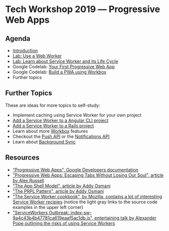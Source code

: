# Tech Workshop 2019 –– Progressive Web Apps

## Agenda

- [Introduction](https://tws19-pwa.hupf.now.sh/)
- [Lab: Use a Web Worker](01-web-worker.md)
- [Lab: Learn about Service Worker and its Life Cycle](02-service-worker.md)
- Google Codelab: [Your First Progressive Web App](https://codelabs.developers.google.com/codelabs/your-first-pwapp/)
- Google Codelab: [Build a PWA using Workbox](https://codelabs.developers.google.com/codelabs/workbox-lab/)
- Further topics

## Further Topics

These are ideas for more topics to self-study:

- Implement caching using Service Worker for your own project
- [Add a Service Worker to a Angular CLI project](https://angular.io/guide/service-worker-intro)
- [Add a Service Worker to a Rails project](https://github.com/rossta/serviceworker-rails)
- Learn about more [Workbox](https://developers.google.com/web/tools/workbox/guides/get-started) features
- Checkout the [Push API](https://developer.mozilla.org/en-US/docs/Web/API/Push_API) or the [Notifications API](https://developer.mozilla.org/en-US/docs/Web/API/Notifications_API)
- Learn about [Background Sync](https://developers.google.com/web/tools/workbox/modules/workbox-background-sync)

## Resources

- ["Progressive Web Apps", Google Developers documentation](https://developers.google.com/web/progressive-web-apps/)
- ["Progressive Web Apps: Escaping Tabs Without Losing Our Soul", article by Alex Russell](https://infrequently.org/2015/06/progressive-apps-escaping-tabs-without-losing-our-soul/)
- ["The App Shell Model", article by Addy Osmani](https://developers.google.com/web/fundamentals/architecture/app-shell)
- ["The PRPL Pattern", article by Addy Osmani](https://developers.google.com/web/fundamentals/performance/prpl-pattern/)
- ["The Service Worker cookbook", by Mozilla, contains a lot of interesting Service Worker recipies](https://serviceworke.rs/) (notice the light gray links to the source code examples in the upper left corner)
- ["ServiceWorkers Outbreak: index-sw-9a4c43b4b47781ca619eaaf5ac1db.js", entertaining talk by Alexander Pope outlining the risks of using Service Workers](https://www.youtube.com/watch?v=CPP9ew4Co0M)
